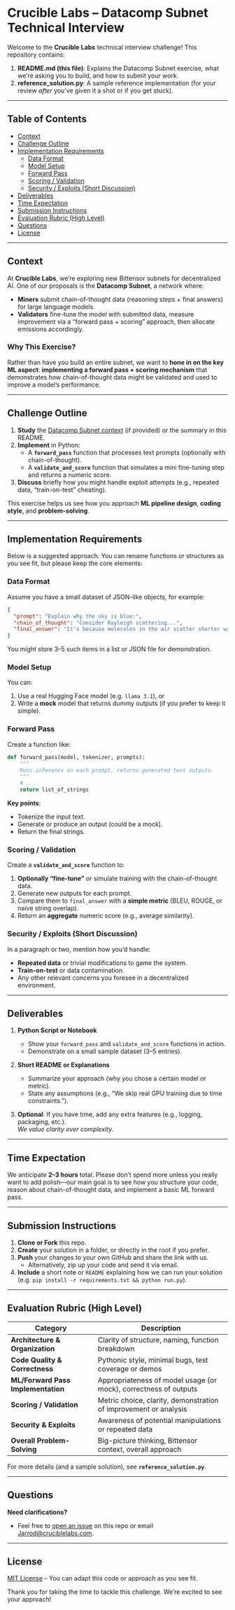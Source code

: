 # Crucible Labs – Datacomp Subnet Technical Interview

Welcome to the **Crucible Labs** technical interview challenge! This repository contains:

1. **README.md (this file)**: Explains the Datacomp Subnet exercise, what we’re asking you to build, and how to submit your work.
2. **reference_solution.py**: A sample reference implementation (for your review _after_ you’ve given it a shot or if you get stuck).

---

## Table of Contents
- [Context](#context)
- [Challenge Outline](#challenge-outline)
- [Implementation Requirements](#implementation-requirements)
  - [Data Format](#data-format)
  - [Model Setup](#model-setup)
  - [Forward Pass](#forward-pass)
  - [Scoring / Validation](#scoring--validation)
  - [Security / Exploits (Short Discussion)](#security--exploits-short-discussion)
- [Deliverables](#deliverables)
- [Time Expectation](#time-expectation)
- [Submission Instructions](#submission-instructions)
- [Evaluation Rubric (High Level)](#evaluation-rubric-high-level)
- [Questions](#questions)
- [License](#license)

---

## Context

At **Crucible Labs**, we’re exploring new Bittensor subnets for decentralized AI. One of our proposals is the **Datacomp Subnet**, a network where:

- **Miners** submit chain-of-thought data (reasoning steps + final answers) for large language models.
- **Validators** fine-tune the model with submitted data, measure improvement via a “forward pass + scoring” approach, then allocate emissions accordingly.

### Why This Exercise?

Rather than have you build an entire subnet, we want to **hone in on the key ML aspect**: **implementing a forward pass + scoring mechanism** that demonstrates how chain-of-thought data might be validated and used to improve a model’s performance.

---

## Challenge Outline

1. **Study** the [Datacomp Subnet context](./Datacomp_Subnet_Proposal.pdf) (if provided) or the summary in this README.
2. **Implement** in Python:
   - A **`forward_pass`** function that processes text prompts (optionally with chain-of-thought).
   - A **`validate_and_score`** function that simulates a mini fine-tuning step and returns a numeric score.
3. **Discuss** briefly how you might handle exploit attempts (e.g., repeated data, “train-on-test” cheating).

This exercise helps us see how you approach **ML pipeline design**, **coding style**, and **problem-solving**.

---

## Implementation Requirements

Below is a suggested approach. You can rename functions or structures as you see fit, but please keep the core elements:

### Data Format

Assume you have a small dataset of JSON-like objects, for example:

```json
{
  "prompt": "Explain why the sky is blue:",
  "chain_of_thought": "Consider Rayleigh scattering...",
  "final_answer": "It's because molecules in the air scatter shorter wavelengths more strongly."
}
```

You might store 3–5 such items in a list or JSON file for demonstration.

### Model Setup

You can:

1. Use a real Hugging Face model (e.g. `llama 3.1`), or
2. Write a **mock** model that returns dummy outputs (if you prefer to keep it simple).

### Forward Pass

Create a function like:

```python
def forward_pass(model, tokenizer, prompts):
    """
    Runs inference on each prompt, returns generated text outputs.
    """
    # ...
    return list_of_strings
```

**Key points**:
- Tokenize the input text.
- Generate or produce an output (could be a mock).
- Return the final strings.

### Scoring / Validation

Create a **`validate_and_score`** function to:
1. **Optionally “fine-tune”** or simulate training with the chain-of-thought data.
2. Generate new outputs for each prompt.
3. Compare them to `final_answer` with a **simple metric** (BLEU, ROUGE, or naive string overlap).
4. Return an **aggregate** numeric score (e.g., average similarity).

### Security / Exploits (Short Discussion)

In a paragraph or two, mention how you’d handle:
- **Repeated data** or trivial modifications to game the system.
- **Train-on-test** or data contamination.
- Any other relevant concerns you foresee in a decentralized environment.

---

## Deliverables

1. **Python Script or Notebook**  
   - Show your `forward_pass` and `validate_and_score` functions in action.
   - Demonstrate on a small sample dataset (3–5 entries).

2. **Short README or Explanations**  
   - Summarize your approach (why you chose a certain model or metric).
   - State any assumptions (e.g., “We skip real GPU training due to time constraints.”).

3. **Optional**: If you have time, add any extra features (e.g., logging, packaging, etc.).  
   *We value clarity over complexity.*

---

## Time Expectation

We anticipate **2–3 hours** total. Please don’t spend more unless you really want to add polish—our main goal is to see how you structure your code, reason about chain-of-thought data, and implement a basic ML forward pass.

---

## Submission Instructions

1. **Clone or Fork** this repo.  
2. **Create** your solution in a folder, or directly in the root if you prefer.  
3. **Push** your changes to your own GitHub and share the link with us.  
   - Alternatively, zip up your code and send it via email.  
4. **Include** a short note or `README` explaining how we can run your solution (e.g. `pip install -r requirements.txt && python run.py`).

---

## Evaluation Rubric (High Level)

| Category                           | Description                                                       | 
|------------------------------------|-------------------------------------------------------------------|
| **Architecture & Organization**    | Clarity of structure, naming, function breakdown                 |
| **Code Quality & Correctness**     | Pythonic style, minimal bugs, test coverage or demos             |
| **ML/Forward Pass Implementation** | Appropriateness of model usage (or mock), correctness of outputs |
| **Scoring / Validation**           | Metric choice, clarity, demonstration of improvement or analysis |
| **Security & Exploits**           | Awareness of potential manipulations or repeated data            |
| **Overall Problem-Solving**        | Big-picture thinking, Bittensor context, overall approach         |

For more details (and a sample solution), see **`reference_solution.py`**.

---

## Questions

**Need clarifications?**  
- Feel free to [open an issue](https://github.com/CrucibleAILabs/technical-interview/issues) on this repo or email [Jarrod@cruciblelabs.com](mailto:Jarrod@cruciblelabs.com).

---

## License

[MIT License](LICENSE) – You can adapt this code or approach as you see fit. 

Thank you for taking the time to tackle this challenge. We’re excited to see your approach!
